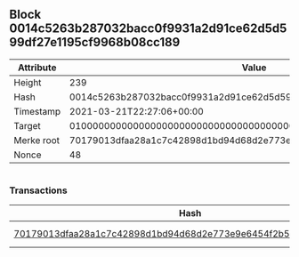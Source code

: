 ## Block 0014c5263b287032bacc0f9931a2d91ce62d5d599df27e1195cf9968b08cc189

Attribute | Value
--- | ---
Height | 239
Hash | 0014c5263b287032bacc0f9931a2d91ce62d5d599df27e1195cf9968b08cc189
Timestamp | 2021-03-21T22:27:06+00:00
Target | 0100000000000000000000000000000000000000000000000000000000000000
Merke root | 70179013dfaa28a1c7c42898d1bd94d68d2e773e9e6454f2b53665227a61e0f2
Nonce | 48

```

```

### Transactions

Hash | Amount
--- | ---
[70179013dfaa28a1c7c42898d1bd94d68d2e773e9e6454f2b53665227a61e0f2](70179013dfaa28a1c7c42898d1bd94d68d2e773e9e6454f2b53665227a61e0f2.md) | 10.00000000 SKEPTI 
